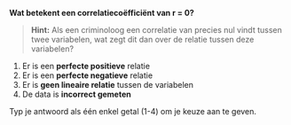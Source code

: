 **Wat betekent een correlatiecoëfficiënt van r = 0?**

> **Hint:** Als een criminoloog een correlatie van precies nul vindt tussen twee variabelen, wat zegt dit dan over de relatie tussen deze variabelen?

1. Er is een **perfecte positieve** relatie
2. Er is een **perfecte negatieve** relatie
3. Er is **geen lineaire relatie** tussen de variabelen
4. De data is **incorrect gemeten**

Typ je antwoord als één enkel getal (1-4) om je keuze aan te geven.